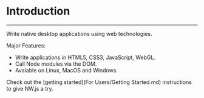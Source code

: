 # Introduction

---

Write native desktop applications using web technologies.

Major Features:

- Write applications in HTML5, CSS3, JavaScript, WebGL.
- Call Node modules via the DOM.
- Avaiable on Linux, MacOS and Windows.

Check out the [getting started](For Users/Getting Started.md) instructions to give NW.js a try.
